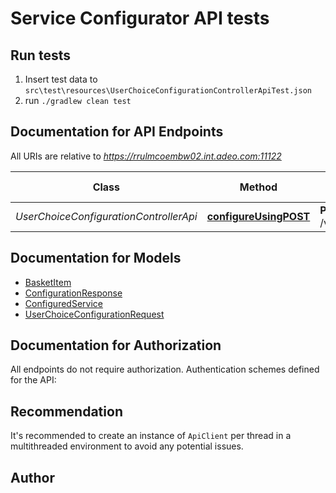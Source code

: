 # Service Configurator API tests

## Run tests
1. Insert test data to `src\test\resources\UserChoiceConfigurationControllerApiTest.json`
2. run `./gradlew clean test`

## Documentation for API Endpoints

All URIs are relative to *https://rrulmcoembw02.int.adeo.com:11122*

Class | Method | HTTP request | Description
------------ | ------------- | ------------- | -------------
*UserChoiceConfigurationControllerApi* | [**configureUsingPOST**](docs/UserChoiceConfigurationControllerApi.md#configureUsingPOST) | **POST** /v0/configure | configure


## Documentation for Models

 - [BasketItem](docs/BasketItem.md)
 - [ConfigurationResponse](docs/ConfigurationResponse.md)
 - [ConfiguredService](docs/ConfiguredService.md)
 - [UserChoiceConfigurationRequest](docs/UserChoiceConfigurationRequest.md)


## Documentation for Authorization

All endpoints do not require authorization.
Authentication schemes defined for the API:

## Recommendation

It's recommended to create an instance of `ApiClient` per thread in a multithreaded environment to avoid any potential issues.

## Author



